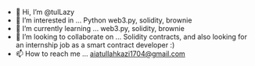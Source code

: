 - 👋 Hi, I’m @tulLazy 
- 👀 I’m interested in ... Python web3.py, solidity, brownie
- 🌱 I’m currently learning ... web3.py, solidity, brownie
- 💞️ I’m looking to collaborate on ... Solidity contracts, and also looking for an internship job as a smart contract developer :) 
- 📫 How to reach me ... aiatullahkazi1704@gmail.com

<!---
tulLazy/tulLazy is a ✨ special ✨ repository because its `README.md` (this file) appears on your GitHub profile.
You can click the Preview link to take a look at your changes.
--->
